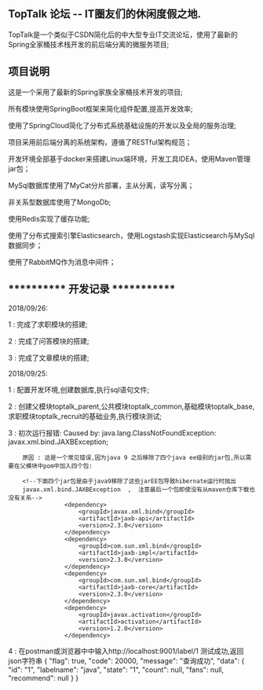 
## TopTalk 论坛 -- IT圈友们的休闲度假之地. 

TopTalk是一个类似于CSDN简化后的中大型专业IT交流论坛，使用了最新的Spring全家桶技术栈开发的前后端分离的微服务项目;
   
##  项目说明

这是一个采用了最新的Spring家族全家桶技术开发的项目;

所有模块使用SpringBoot框架来简化组件配置,提高开发效率;

使用了SpringCloud简化了分布式系统基础设施的开发以及全局的服务治理;

项目采用前后端分离的系统架构，遵循了RESTful架构规范；    
                      
开发环境全部基于docker来搭建Linux端环境，开发工具IDEA，使用Maven管理jar包；

MySql数据库使用了MyCat分片部署，主从分离，读写分离；

非关系型数据库使用了MongoDb;

使用Redis实现了缓存功能;

使用了分布式搜索引擎Elasticsearch，使用Logstash实现Elasticsearch与MySql数据同步；

使用了RabbitMQ作为消息中间件；


## ********** 开发记录 ***********

2018/09/26:

1 : 完成了求职模块的搭建;

2 : 完成了问答模块的搭建;

3 : 完成了文章模块的搭建;

2018/09/25:

1 : 配置开发环境,创建数据库,执行sql语句文件;

2 : 创建父模块toptalk_parent,公共模块toptalk_common,基础模块toptalk_base,求职模块toptalk_recruit的基础业务,执行模块测试;

3 : 初次运行报错:
        Caused by: java.lang.ClassNotFoundException: javax.xml.bind.JAXBException;
        
        原因 : 这是一个常见错误,因为java 9 之后移除了四个java ee级别的jar包,所以需要在父模块中pom中加入四个包:
        
        <!--下面四个jar包是由于java9移除了这些jarEE包导致hibernate运行时抛出
        javax.xml.bind.JAXBException  ,  注意最后一个包即使没有从maven仓库下载也没有关系-->
                    <dependency>
                        <groupId>javax.xml.bind</groupId>
                        <artifactId>jaxb-api</artifactId>
                        <version>2.3.0</version>
                    </dependency>
                    <dependency>
                        <groupId>com.sun.xml.bind</groupId>
                        <artifactId>jaxb-impl</artifactId>
                        <version>2.3.0</version>
                    </dependency>
                    <dependency>
                        <groupId>com.sun.xml.bind</groupId>
                        <artifactId>jaxb-core</artifactId>
                        <version>2.3.0</version>
                    </dependency>
                    <dependency>
                        <groupId>javax.activation</groupId>
                        <artifactId>activation</artifactId>
                        <version>1.2.0</version>
                    </dependency>
                    
4 : 在postman或浏览器中中输入http://localhost:9001/label/1   测试成功,返回json字符串
            {
                "flag": true,
                "code": 20000,
                "message": "查询成功",
                "data": {
                    "id": "1",
                    "labelname": "java",
                    "state": "1",
                    "count": null,
                    "fans": null,
                    "recommend": null
                }
            }